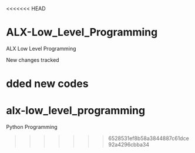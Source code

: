 <<<<<<< HEAD
# ALX-Low_Level_Programming
ALX Low Level Programming

New changes tracked

dded new codes
=======
# alx-low_level_programming
Python Programming
>>>>>>> 6528531ef8b58a3844887c61dce92a4296cbba34
